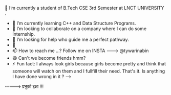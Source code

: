 🔭 I’m currently a student of B.Tech CSE 3rd Semester at LNCT UNIVERSITY .
- 🌱 I’m currently learning C++ and Data Structure Programs.
- 👯 I’m looking to collaborate on a company where I can do some Internship.
- 🤔 I’m looking for help who guide me a perfect pathway.
- 💬 
- 📫 How to reach me  ...? Follow me on INSTA ---> @tywarinabin
- 😄 Can't we become friends hmm?
- ⚡ Fun fact: I always look girls because girls become pretty and think that someone will watch on them and I fullfill their need. That's it. Is anything I have done wrong in it ?
-->
 
----->    प्रभुको इक्षा !!!
